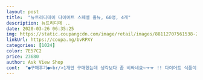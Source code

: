 ```yaml
---
layout: post 
title:  "뉴트리디데이 다이어트 스페셜 올뉴, 60정, 4개" 
description: 뉴트리디데 ..
date: 2020-03-26 06:35:25 
img: https://static.coupangcdn.com/image/retail/images/88112707561538-2dd0b4f9-3201-4fec-a514-5a9db6894592.jpg 
linkUrl: https://coupa.ng/bvRPXY 
categories: [1024] 
color: 7E57C2 
price: 23680 
author: Ask View Shop 
cont:  "●구매후기●<br/>1개만 구매했는데 생각보다 좀 비싸네요~ㅠㅠ !! 다이어트 식품이라서 비싼가봐요ㅠㅠ!!!<br/>2020년2월27일 스타뚜 ♡끝까지 읽어주시는게 좋아용<br/>2틀과음.<br/>.<br/>치킨 매주 소주 감자탕 폭풍 흡입후.<br/>.<br/><br/>39살 입니다~^^<br/>3월 13일.<br/>.<br/><br/>3월 30일정도까지 후기 입니다~<br/>3월14일<br/>3월16일<br/>3월18일<br/>3월1일 라면끓여묵고 김치말이 국수와 김밥두개먹은뒤<br/>3월29일<br/>45유지한다고 했는데 또 이리 쩌버리고<br/>49네요 내일부터 다시 열심히 할게요~^^;;<br/>49입니다 1키로 감량된건가.<br/>.<br/>후.<br/>.<br/>늙으니 더 잘 안빠지네요 ㅋ<br/>52~53일꺼라는 예상을 빗나감<br/>5일정도 소식 주말은 폭풍섭취~<br/>가게를 접은게 3달된거같아요 전에는 일끝나고꼬기자주묵고 들어왔는데 요샌 방콕해서.<br/>.<br/>삼겹살이 생각이나 말해둔게 화근<br/>가격대가 비싸다고 잘빠지고 좋은게 아니더라고요ㅜㅜ<br/>가격만 비싸고.<br/>.<br/>속은 멀미하는거 마냥 울렁.<br/>.<br/><br/>가슴이랑 얼굴살이 빠지니.<br/>.<br/>ㅜㅜ퍽 난감<br/>간편하고 부담없는걸 찾아내는게 좋아요~<br/>개인차로 울렁거림이 있다<br/>거부당하고 ㅋㅋ그래서 돈두 많이 버린듯 아끄버라<br/>결국은 다시 찾는 제품이네요<br/>계속 꾸준히 먹어본뒤 한달뒤 효과있으면 구매해볼생각이예요~~^^<br/>과유불급.<br/>.<br/>아무래도 너무 오바해서 비타민섭취를 하게된게 아닌가 싶기도 하고.<br/>.<br/><br/>괘않았던건.<br/>.<br/><br/>굿나잇슬리밍<br/> -은근 빠진다 울렁거림 없다<br/>굿나잇슬리밍은 효과를 봤고<br/>그거로 허기를 채웁니다.<br/>.<br/><br/>그거묵고 울렁.<br/>.<br/>에스란이란것도 묵었는데 배변은 잘되는데<br/>그건 그래두 이정도 묵음 곧잘 빠졌던거 같은데.<br/>.<br/><br/>그것도 멀미한것마냥 울렁.<br/>.<br/><br/>그게 부작용 같은거죠~<br/>그땐 운동 열심히 하면서 뺐는데~^^;;<br/>그래도 이거 한통은 다 묵어보께요 .<br/>.<br/>에혀.<br/>.<br/><br/>그래도 팻다운 먹어 근가 속력이 붙기 시작한거 같기도 한데<br/>그럼 일주일 뒤에 .<br/>.<br/>후기 올려보겠습니당<br/>그리고 제가 굿나잇슬리밍다욧약 그거 묵어왔잖아여~<br/>그리하여.<br/>.<br/>이건 안먹기로 결정<br/>나또 .<br/>.<br/>다욧각.<br/>.<br/><br/>남은 3통은 우짜노.<br/>.<br/><br/>남편을 협박하여 팻다운파워번 60병을 화이트데이선물로<br/>뉴트리<br/> - 비타민함량은 높으나 다이어트에 큰 영향이 없다<br/>뉴트리꺼가 저한테 좀 안맞는 느낌이 살포시 들기시작했어요<br/>다 묵을란다~~벼르고있습니다<br/>다 물거품 ~오늘은 두배로 해야겠어요.<br/>.<br/>에혀.<br/>.<br/><br/>다들 후기가 너무 좋아서 저도 다이어트 하고있는 중이라서 후기보고 한번  구매했습니다^^<br/>다른사람이 묵어서 잘 빠졌다는 후기에 혹하지 마시고<br/>다시시작 해야겠어요^^;;<br/>다욧약이라 빠지려고 하나부다 하고 부작용이란 생각못했던<br/>다욧을 시작하기로 했으니 조금씩 줄여보겠습니당^^<br/>다이어트는 평생각 ㅋ<br/>덧: 2주정도 먹어보니 첫날에 먹고자고 담날 400g빠지고 우와했네요 둘째날 셋째날~ 이주정도 먹어보니 빠진다기보다 저녁에 늦게 밥먹고 자기전2알 먹고 자면 다음날 체중쟀을때 더 이상 찌는걸 방지하는듯해요 첫째날 먹고 완전 놀랬는데 담날부터는 100g 200g씩 체중이 줄더라고요 생각보다는 많은 체중이 줄ㅈㅣ는 않으나 먹은게 더이상 체중으로 늘진않아서 이것만도 충분히 만족하고 계속 챙겨먹고있어요<br/>둘다 중간에 팻다운파워번을 같이 먹었다<br/>디팻히비커스 가르시니아777 팻다운파워번.<br/>.<br/>음.<br/>.<br/><br/>며칠 약을 못묵었어요.<br/>.<br/>ㅜㅜ<br/>몇그람 빠져야하는데 .<br/>.<br/>어제보다 오바됨 .<br/>.<br/>숫자에 연연하는 저.<br/>.<br/><br/>묵고 입가심으로 커피까지 ㅋㅋㅋ<br/>묵을꺼 적당히 조절하고 굶어도 이정도는 빠지긴해요.<br/>.<br/><br/>문제는 내일이 화이트데이.<br/>.<br/>설마 다욧중인데<br/>문제는 약간의 개인차겠지만 울렁거림이 있었어요<br/>문제는 역시 남편이 적 ㅜㅜ 뭐 묵고싶은거 없냐며<br/>문제이긴 문제입니다 살빼기시작하면 뱃살이 빠져야되는데<br/>뭐 여튼 다시 다욧해야할꺼 같아 급구매 하였어요.<br/>.<br/><br/>미쳤나바 .<br/>.<br/><br/>박스를 열어보시면 안에 설명서와, 제품이 들어있어요~<br/>받았습니다~<br/>밥.<br/>찌개.<br/>커피.<br/>비정제설탕.<br/>김치.<br/>치킨.<br/>짬뽕<br/>밥묵고 키로수 재어보니.<br/> 50을 넘어가버렸네요 ㅋ<br/>별 하나 뺀이유는 조그만한데 가격이 비싸서 별하나 뺐습니다.<br/>.<br/>ㅎ<br/>병이 비슷하여 착각하고 구매.<br/>.<br/>^^;;<br/>비교해보께영<br/>비싼것도 안맞기도 하고 울렁거린다고 환불신청하면<br/>사진 보시다 시피 제가 손이 사람들과 비해 작은편인데 .<br/>.<br/> 저 손보다 비교했늘때 생각보다 작아요 ㅠㅠ  미니미니 통이네요~ㅠㅠ<br/>사탕사오면 듁여버릴꺼햐~~ㅋㅋㅋ<br/>사탕사오진 않겠지.<br/>.<br/>설마.<br/>.<br/><br/>살찌면 허리 허벅살이 찌고.<br/>.<br/><br/>상품평은 기존걸로 대체할게요<br/>성분도 중하지만 과하지않고 울렁거림없고<br/>성분은 알아서 비교하심이 좋을듯 싶어요.<br/>.<br/><br/>성분을 다시 봐야겠어요.<br/>.<br/>그냥 그러려니 가르시니아 들어갔으니 하고 묵었는데 이상해요.<br/><br/>소곱창이야길 하는데 전오늘 삼겹살이 무쟈게 땡기거든요.<br/>.<br/><br/>숙취로인해.<br/>.<br/>겁나게 잠만 잤어요 약은 하루 건너뛰었고 ㅜㅜ<br/>시절이 있었지요.<br/>.<br/><br/>씰링처리도 잘되어있음 베지캡슐이 아닌데다 알약이 크기가 좀 있어 목넘김이 부담스럽겠음  포장상태 배송싱태는 매우 좋음<br/>아 제가 주로 먹는건 한식이지만.<br/>.<br/><br/>아무래도 다시 그쪽걸 시켜야할듯.<br/>.<br/><br/>아직 일단 저는 받아보기만하고 개봉만한거라 먹어보진 못했어요~<br/>아직 잘 몰라서 별하나 뺌~^^<br/>악 봐도 모르게써.<br/>.<br/><br/>안녕하세요^^<br/>안맞을수도 있으니 부작용은 없는지.<br/>.<br/>가격대비 괜찮은지 꾸준히 먹으면서 효과가 있는지~<br/>안묵을란다~자기전에 배고파서 야채크래커세봉 뜯어묵었어욥 ㅜㅜ<br/>앞자리 5가 되면 아놔 스트레스가 밀려오면서<br/>어떤 약이던 자신에게 맞는걸 드셔야 빠져요<br/>어제 구매했는데 저는 로켓 회원인지라 오늘 아침새벽에 배송 받았어용ㅎㅎ  and lt; 배송을 일찍받을수있어서 좋은것 같아요 and gt;<br/>없길래 마침 골드박스에 떠서 재구매합니다<br/>여러가지 접해봤을 저.<br/>.<br/>처음에 울렁거림은<br/>여러가지가 있는데 다 까묵었어용 ㅋㅋ<br/>여튼 가만히 생각해보면<br/>여튼 굿나잇슬리밍 검색해보시면 제후기 올려져있어용~<br/>여튼 굿나잇슬리밍 묵다가 이거접했으니<br/>여튼 그게 맞는 분들도 계시겠지만 전 아니올시다~였어요<br/>여튼 더 묵어봐야겠어요 이넘의 다욧 너무 힘들다<br/>여튼 총평 갑니다<br/>역시 운동이 최고지만 새삼 이~나이에~~~ㅋㅋ<br/>역시 적은 멀리 있지 않아 ㅜㅜ 남편이 적이야.<br/>.<br/><br/>옆꾸리로 담이와서 병원다녀온뒤에 약을 먹는다고<br/>옳지않아.<br/>.<br/>이건 악몽이야 어제 운동도 했는디<br/>요새 시서스.<br/>.<br/>핑거프루트 머머 다양하게 나오고 있지요?<br/>운동5달째들면서 일이바빠져서 주6일운동을 주3일운동밖에못함 중간중간 일반식도 먹는데 약간 불안함이 있고 유지까지 앞으로 3키로 더 빼려고하는데 전처럼 운동을 많이못해서 검색중 뉴트리데이 자기전2알을 알게되어 주문함 가르시니아랑 효모가 들어있고 몸에나쁜성분은 눈에 띄지않아 먹어보기로 결정함 바쁘기도 한데다 주기도 겹치고 요근래 불면증까지 생겨 체중이 눈에띄게 주는게 줄어서 은근 속이 상했는데 평소 레몬밤 노니가루 영양제 외에는 먹지않았기에 아마도 열흘정도 먹어보면 빠지든 안빠지든 어떤지 표가 날것임 먹어보고 덧 올리겠음<br/>운동은 힘드오.<br/>.<br/>ㅋ<br/>으아.<br/>.<br/>배고파요 요새 곰곰 생강차 꿀타서 묵는데<br/>이거 안묵어주면 섭해요.<br/>.<br/>ㅜㅜ<br/>이건 변비까지 생긴느낌 ㅜㅜ<br/>이것은 차차 키로수 재어보며 솔직후기 올릴게요~<br/>이게 문제가 아닐지도 제가 요새 유산균하고 프로폴리스 랑 달맞이꽃 눈에좋은~비타민을 먹고있는데.<br/>.<br/><br/>이상하다.<br/>.<br/><br/>이상하죠.<br/>.<br/>현 몸무게 49.<br/>.<br/>이럴수가 없는데.<br/> ㅜㅜ<br/>이왕지사 시켰으니 묵어 보며 비교식으로 후기를 올려보께영<br/>일단,  저는 1개만 구매했습니다! 효과있으면 더 구매해볼려구요~<br/>일주일뒤쯤 다시 후기 올릴게용~<br/>일주일이 안되었지만<br/>작정하고 건강생각해서 4개월간 식단+운동으로 13키로감량함<br/>재구매입니다<br/>저또한 시어머님이 드시는거 몇번 같이 묵어도 보고<br/>저랑 안맞는게 들어간 제품들이 멀미를 일으킨거 같아요<br/>저에게 울렁거림이나 부작용 없고<br/>저의 후기 내용은 사용해보고 달라질수 있어용~<br/>저한테 맞는건 역시 굿나잇 슬리밍 인가봐여<br/>전 다시 굿나잇슬리밍시켜야겠습니다~<br/>제 다욧 스타일 입니다~^^<br/>제가 굿나잇슬리밍꺼를 묵어왔는데.<br/>.<br/>헐.<br/>.<br/><br/>제가 다욧약을 먹게된건 한 8년 되가는듯.<br/>.<br/>그동안<br/>제가 두알이던 한알이던 계속 묵어왔는데.<br/>.<br/><br/>제가 예전에 cla인가?그걸 묵었던적이 있는데<br/>제품안에 뚜껑을 열어보면 따는 형식이 좀 틀려서 쉽게 열어볼수가있어요~<br/>조그만 해서 외출시 가방속에 넣고나 파우치안에 넣고 외출시 먹으면 괜찮을것같아요~<br/>조금씩조금씩 수정해서 올릴려도록 할께요~^^<br/>지금 제품설명서 보니 안좋은게 없는데<br/>지금현재 50 입니다 ㅜㅜ<br/>지인이 다른식품주시기에 새로운걸 먹었어요 별다른게<br/>참고해서 봐주세용~<br/>크기는 비슷 내용 색은 틀리고~일단 둘다<br/>키 158.<br/> 50키로 나름 뱃살이 .<br/>.<br/><br/>키로수 재보니 49.<br/>6<br/>키작아 45가 적당하니 5키로 빼려는 목표로 도전!<br/>팻다운파워번 같이묵어줘야 더 잘빠지는 느낌^^ㅎ<br/>포장잘되어왔고 성분표시 유통기한 복용방법 상세히 표기되있음<br/>푸하하하.<br/>.<br/>ㅜㅜ<br/>한달뒤에 돌아올께요~<br/>한동안 잘먹고 효과많이봤는데 4옹다먹고<br/>한박스에 네박스로 나뉘어져있음 한통당 30일분임 총 4달분<br/>했는데.<br/>.<br/>저한테는 맞지않고 핑거는 향이.<br/>.<br/>ㅜㅜ<br/>현 몸무게 49.<br/>5정도 힘내보께여 왠지 침체기 같아서.<br/>.<br/><br/>협상결렬.<br/>.<br/>그냥 안묵을란다~다욧중인데.<br/>.<br/><br/>화이트데이라고 .<br/>.<br/>아침부터 시동생 서방 저 셋이 수유새마을식당가서 오겹살에 목살에 찌게.<br/>.<br/>밥 시켜서<br/>확실히 옷을 입어도 45키로가 저한테는 맞는키로수.<br/>.<br/>ㅜㅜ<br/>후회가 되고.<br/>.<br/>그르나 2틀만 참자 일요일은 묵고싶은거<br/>희안하게 울렁거림이 있는게.<br/>.<br/><br/>힘내요 이쁜 언니들~홧팅<br/>" 
---
```

